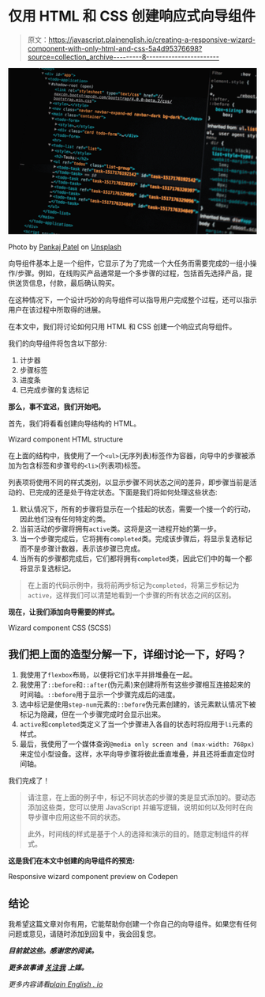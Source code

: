 # 仅用 HTML 和 CSS 创建响应式向导组件

> 原文：<https://javascript.plainenglish.io/creating-a-responsive-wizard-component-with-only-html-and-css-5a4d95376698?source=collection_archive---------8----------------------->

![](img/6d45d6b5bf617446457a85e915575426.png)

Photo by [Pankaj Patel](https://unsplash.com/@pankajpatel?utm_source=medium&utm_medium=referral) on [Unsplash](https://unsplash.com?utm_source=medium&utm_medium=referral)

向导组件基本上是一个组件，它显示了为了完成一个大任务而需要完成的一组小操作/步骤。例如，在线购买产品通常是一个多步骤的过程，包括首先选择产品，提供送货信息，付款，最后确认购买。

在这种情况下，一个设计巧妙的向导组件可以指导用户完成整个过程，还可以指示用户在该过程中所取得的进展。

在本文中，我们将讨论如何只用 HTML 和 CSS 创建一个响应式向导组件。

我们的向导组件将包含以下部分:

1.  计步器
2.  步骤标签
3.  进度条
4.  已完成步骤的复选标记

**那么，事不宜迟，我们开始吧。**

首先，我们将看看创建向导结构的 HTML。

Wizard component HTML structure

在上面的结构中，我使用了一个`<ul>`(无序列表)标签作为容器，向导中的步骤被添加为包含标签和步骤号的`<li>`(列表项)标签。

列表项将使用不同的样式类别，以显示步骤不同状态之间的差异，即步骤当前是活动的、已完成的还是处于待定状态。下面是我们将如何处理这些状态:

1.  默认情况下，所有的步骤将显示在一个挂起的状态，需要一个接一个的行动，因此他们没有任何特定的类。
2.  当前活动的步骤将拥有`active`类。这将是这一进程开始的第一步。
3.  当一个步骤完成后，它将拥有`completed`类。完成该步骤后，将显示复选标记而不是步骤计数器，表示该步骤已完成。
4.  当所有的步骤都完成后，它们都将拥有`completed`类，因此它们中的每一个都将显示复选标记。

> 在上面的代码示例中，我将前两步标记为`completed`，将第三步标记为`active`，这样我们可以清楚地看到一个步骤的所有状态之间的区别。

**现在，让我们添加向导需要的样式。**

Wizard component CSS (SCSS)

## 我们把上面的造型分解一下，详细讨论一下，好吗？

1.  我使用了`flexbox`布局，以便将它们水平并排堆叠在一起。
2.  我使用了`::before`和`::after`(伪元素)来创建将所有这些步骤相互连接起来的时间轴。`::before`用于显示一个步骤完成后的进度。
3.  选中标记是使用`step-num`元素的`::before`伪元素创建的，该元素默认情况下被标记为隐藏，但在一个步骤完成时会显示出来。
4.  `active`和`completed`类定义了当一个步骤进入各自的状态时将应用于`li`元素的样式。
5.  最后，我使用了一个媒体查询`@media only screen and (max-width: 768px)`来定位小型设备。这样，水平向导步骤将彼此垂直堆叠，并且还将垂直定位时间轴。

我们完成了！

> 请注意，在上面的例子中，标记不同状态的步骤的类是显式添加的。要动态添加这些类，您可以使用 JavaScript 并编写逻辑，说明如何以及何时在向导步骤中应用这些不同的状态。
> 
> 此外，时间线的样式是基于个人的选择和演示的目的。随意定制组件的样式。

**这是我们在本文中创建的向导组件的预览:**

Responsive wizard component preview on Codepen

## 结论

我希望这篇文章对你有用，它能帮助你创建一个你自己的向导组件。如果您有任何问题或意见，请随时添加到回复中，我会回复您。

***目前就这些。感谢您的阅读。***

***更多故事请*** [***关注我***](https://anishdhingra.medium.com/) ***上媒。***

*更多内容请看*[*plain English . io*](http://plainenglish.io/)